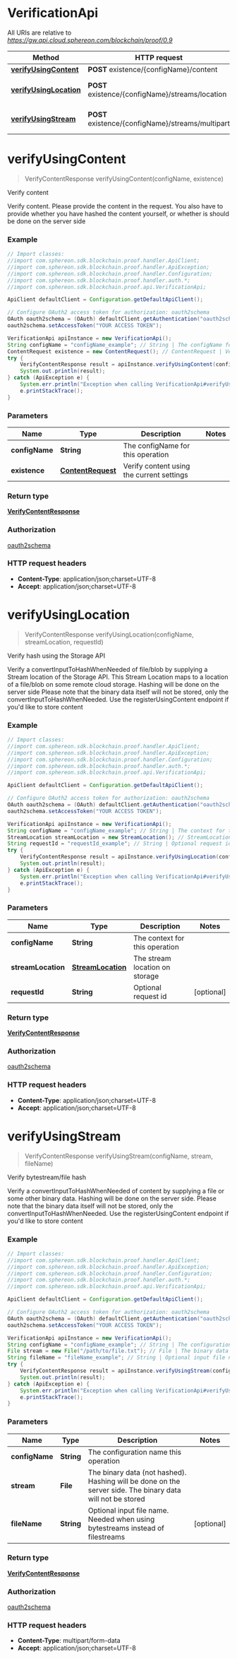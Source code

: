 # VerificationApi

All URIs are relative to *https://gw.api.cloud.sphereon.com/blockchain/proof/0.9*

Method | HTTP request | Description
------------- | ------------- | -------------
[**verifyUsingContent**](VerificationApi.md#verifyUsingContent) | **POST** existence/{configName}/content | Verify content
[**verifyUsingLocation**](VerificationApi.md#verifyUsingLocation) | **POST** existence/{configName}/streams/location | Verify hash using the Storage API
[**verifyUsingStream**](VerificationApi.md#verifyUsingStream) | **POST** existence/{configName}/streams/multipart | Verify bytestream/file hash


<a name="verifyUsingContent"></a>
# **verifyUsingContent**
> VerifyContentResponse verifyUsingContent(configName, existence)

Verify content

Verify content. Please provide the content in the request. You also have to provide whether you have hashed the content yourself, or whether is should be done on the server side

### Example
```java
// Import classes:
//import com.sphereon.sdk.blockchain.proof.handler.ApiClient;
//import com.sphereon.sdk.blockchain.proof.handler.ApiException;
//import com.sphereon.sdk.blockchain.proof.handler.Configuration;
//import com.sphereon.sdk.blockchain.proof.handler.auth.*;
//import com.sphereon.sdk.blockchain.proof.api.VerificationApi;

ApiClient defaultClient = Configuration.getDefaultApiClient();

// Configure OAuth2 access token for authorization: oauth2schema
OAuth oauth2schema = (OAuth) defaultClient.getAuthentication("oauth2schema");
oauth2schema.setAccessToken("YOUR ACCESS TOKEN");

VerificationApi apiInstance = new VerificationApi();
String configName = "configName_example"; // String | The configName for this operation
ContentRequest existence = new ContentRequest(); // ContentRequest | Verify content using the current settings
try {
    VerifyContentResponse result = apiInstance.verifyUsingContent(configName, existence);
    System.out.println(result);
} catch (ApiException e) {
    System.err.println("Exception when calling VerificationApi#verifyUsingContent");
    e.printStackTrace();
}
```

### Parameters

Name | Type | Description  | Notes
------------- | ------------- | ------------- | -------------
 **configName** | **String**| The configName for this operation |
 **existence** | [**ContentRequest**](ContentRequest.md)| Verify content using the current settings |

### Return type

[**VerifyContentResponse**](VerifyContentResponse.md)

### Authorization

[oauth2schema](../README.md#oauth2schema)

### HTTP request headers

 - **Content-Type**: application/json;charset=UTF-8
 - **Accept**: application/json;charset=UTF-8

<a name="verifyUsingLocation"></a>
# **verifyUsingLocation**
> VerifyContentResponse verifyUsingLocation(configName, streamLocation, requestId)

Verify hash using the Storage API

Verify a convertInputToHashWhenNeeded of file/blob by supplying a Stream location of the Storage API. This Stream Location maps to a location of a file/blob on some remote cloud storage. Hashing will be done on the server side Please note that the binary data itself will not be stored, only the convertInputToHashWhenNeeded. Use the registerUsingContent endpoint if you&#39;d like to store content

### Example
```java
// Import classes:
//import com.sphereon.sdk.blockchain.proof.handler.ApiClient;
//import com.sphereon.sdk.blockchain.proof.handler.ApiException;
//import com.sphereon.sdk.blockchain.proof.handler.Configuration;
//import com.sphereon.sdk.blockchain.proof.handler.auth.*;
//import com.sphereon.sdk.blockchain.proof.api.VerificationApi;

ApiClient defaultClient = Configuration.getDefaultApiClient();

// Configure OAuth2 access token for authorization: oauth2schema
OAuth oauth2schema = (OAuth) defaultClient.getAuthentication("oauth2schema");
oauth2schema.setAccessToken("YOUR ACCESS TOKEN");

VerificationApi apiInstance = new VerificationApi();
String configName = "configName_example"; // String | The context for this operation
StreamLocation streamLocation = new StreamLocation(); // StreamLocation | The stream location on storage
String requestId = "requestId_example"; // String | Optional request id
try {
    VerifyContentResponse result = apiInstance.verifyUsingLocation(configName, streamLocation, requestId);
    System.out.println(result);
} catch (ApiException e) {
    System.err.println("Exception when calling VerificationApi#verifyUsingLocation");
    e.printStackTrace();
}
```

### Parameters

Name | Type | Description  | Notes
------------- | ------------- | ------------- | -------------
 **configName** | **String**| The context for this operation |
 **streamLocation** | [**StreamLocation**](StreamLocation.md)| The stream location on storage |
 **requestId** | **String**| Optional request id | [optional]

### Return type

[**VerifyContentResponse**](VerifyContentResponse.md)

### Authorization

[oauth2schema](../README.md#oauth2schema)

### HTTP request headers

 - **Content-Type**: application/json;charset=UTF-8
 - **Accept**: application/json;charset=UTF-8

<a name="verifyUsingStream"></a>
# **verifyUsingStream**
> VerifyContentResponse verifyUsingStream(configName, stream, fileName)

Verify bytestream/file hash

Verify a convertInputToHashWhenNeeded of content by supplying a file or some other binary data. Hashing will be done on the server side. Please note that the binary data itself will not be stored, only the convertInputToHashWhenNeeded. Use the registerUsingContent endpoint if you&#39;d like to store content

### Example
```java
// Import classes:
//import com.sphereon.sdk.blockchain.proof.handler.ApiClient;
//import com.sphereon.sdk.blockchain.proof.handler.ApiException;
//import com.sphereon.sdk.blockchain.proof.handler.Configuration;
//import com.sphereon.sdk.blockchain.proof.handler.auth.*;
//import com.sphereon.sdk.blockchain.proof.api.VerificationApi;

ApiClient defaultClient = Configuration.getDefaultApiClient();

// Configure OAuth2 access token for authorization: oauth2schema
OAuth oauth2schema = (OAuth) defaultClient.getAuthentication("oauth2schema");
oauth2schema.setAccessToken("YOUR ACCESS TOKEN");

VerificationApi apiInstance = new VerificationApi();
String configName = "configName_example"; // String | The configuration name this operation
File stream = new File("/path/to/file.txt"); // File | The binary data (not hashed). Hashing will be done on the server side. The binary data will not be stored
String fileName = "fileName_example"; // String | Optional input file name. Needed when using bytestreams instead of filestreams
try {
    VerifyContentResponse result = apiInstance.verifyUsingStream(configName, stream, fileName);
    System.out.println(result);
} catch (ApiException e) {
    System.err.println("Exception when calling VerificationApi#verifyUsingStream");
    e.printStackTrace();
}
```

### Parameters

Name | Type | Description  | Notes
------------- | ------------- | ------------- | -------------
 **configName** | **String**| The configuration name this operation |
 **stream** | **File**| The binary data (not hashed). Hashing will be done on the server side. The binary data will not be stored |
 **fileName** | **String**| Optional input file name. Needed when using bytestreams instead of filestreams | [optional]

### Return type

[**VerifyContentResponse**](VerifyContentResponse.md)

### Authorization

[oauth2schema](../README.md#oauth2schema)

### HTTP request headers

 - **Content-Type**: multipart/form-data
 - **Accept**: application/json;charset=UTF-8


